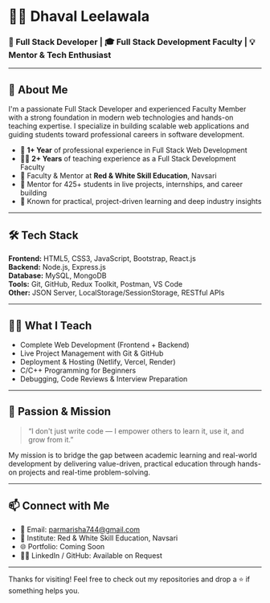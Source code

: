 # 👨‍💻 Dhaval Leelawala

### 🚀 Full Stack Developer | 🎓 Full Stack Development Faculty | 💡 Mentor & Tech Enthusiast

---

## 👋 About Me

I'm a passionate Full Stack Developer and experienced Faculty Member with a strong foundation in modern web technologies and hands-on teaching expertise. I specialize in building scalable web applications and guiding students toward professional careers in software development.

- 🧠 **1+ Year** of professional experience in Full Stack Web Development
- 👨‍🏫 **2+ Years** of teaching experience as a Full Stack Development Faculty
- 🏫 Faculty & Mentor at **Red & White Skill Education**, Navsari
- 🔨 Mentor for 425+ students in live projects, internships, and career building
- 💬 Known for practical, project-driven learning and deep industry insights

---

## 🛠️ Tech Stack

**Frontend:** HTML5, CSS3, JavaScript, Bootstrap, React.js  
**Backend:** Node.js, Express.js  
**Database:** MySQL, MongoDB  
**Tools:** Git, GitHub, Redux Toolkit, Postman, VS Code  
**Other:** JSON Server, LocalStorage/SessionStorage, RESTful APIs

---

## 👨‍🏫 What I Teach

- Complete Web Development (Frontend + Backend)
- Live Project Management with Git & GitHub
- Deployment & Hosting (Netlify, Vercel, Render)
- C/C++ Programming for Beginners
- Debugging, Code Reviews & Interview Preparation

---

## 🌟 Passion & Mission

> “I don't just write code — I empower others to learn it, use it, and grow from it.”

My mission is to bridge the gap between academic learning and real-world development by delivering value-driven, practical education through hands-on projects and real-time problem-solving.

---

## 📫 Connect with Me

- 📧 Email: [parmarisha744@gmail.com](mailto:dhavalleelawala@gmail.com)  
- 🏢 Institute: Red & White Skill Education, Navsari  
- 🌐 Portfolio: Coming Soon  
- 🧑‍🏫 LinkedIn / GitHub: Available on Request  

---

Thanks for visiting! Feel free to check out my repositories and drop a ⭐ if something helps you.
